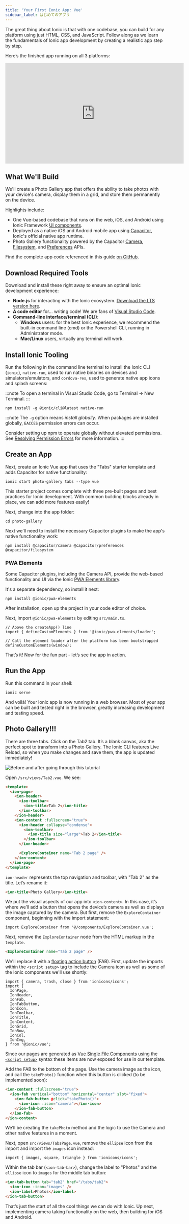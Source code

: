 ```yaml
---
title: 'Your First Ionic App: Vue'
sidebar_label: はじめてのアプリ
---
```


<head>
  <title>Vue Step-by-Step Tutorial: Run Your First Ionic App with Vue</title>
  <meta
    name="description"
    content="This Vue tutorial, teaches the fundamentals of Ionic app development by creating a realistic app step-by-step. Learn to run your first Ionic app with Vue."
  />
</head>

The great thing about Ionic is that with one codebase, you can build for any platform using just HTML, CSS, and JavaScript. Follow along as we learn the fundamentals of Ionic app development by creating a realistic app step by step.

Here’s the finished app running on all 3 platforms:

<iframe
  width="560"
  height="315"
  src="https://www.youtube.com/embed/0ASQ13Y1Rk4"
  frameborder="0"
  allow="accelerometer; autoplay; encrypted-media; gyroscope; picture-in-picture"
  allowfullscreen
></iframe>

## What We'll Build

We'll create a Photo Gallery app that offers the ability to take photos with your device's camera, display them in a grid, and store them permanently on the device.

Highlights include:

- One Vue-based codebase that runs on the web, iOS, and Android using Ionic Framework [UI components](https://ionicframework.com/docs/components).
- Deployed as a native iOS and Android mobile app using [Capacitor](https://capacitorjs.com), Ionic's official native app runtime.
- Photo Gallery functionality powered by the Capacitor [Camera](https://capacitorjs.com/docs/apis/camera), [Filesystem](https://capacitorjs.com/docs/apis/filesystem), and [Preferences](https://capacitorjs.com/docs/apis/preferences) APIs.

Find the complete app code referenced in this guide [on GitHub](https://github.com/ionic-team/photo-gallery-capacitor-vue).

## Download Required Tools

Download and install these right away to ensure an optimal Ionic development experience:

- **Node.js** for interacting with the Ionic ecosystem. [Download the LTS version here](https://nodejs.org/en/).
- **A code editor** for... writing code! We are fans of [Visual Studio Code](https://code.visualstudio.com/).
- **Command-line interface/terminal (CLI)**:
  - **Windows** users: for the best Ionic experience, we recommend the built-in command line (cmd) or the Powershell
    CLI, running in Administrator mode.
  - **Mac/Linux** users, virtually any terminal will work.

## Install Ionic Tooling

Run the following in the command line terminal to install the Ionic CLI (`ionic`), `native-run`, used to run native binaries on devices and simulators/emulators, and `cordova-res`, used to generate native app icons and splash screens:

:::note
To open a terminal in Visual Studio Code, go to Terminal -> New Terminal.
:::

```shell
npm install -g @ionic/cli@latest native-run
```

:::note
The `-g` option means _install globally_. When packages are installed globally, `EACCES` permission errors can occur.

Consider setting up npm to operate globally without elevated permissions. See [Resolving Permission Errors](../developing/tips.md#resolving-permission-errors) for more information.
:::

## Create an App

Next, create an Ionic Vue app that uses the "Tabs" starter template and adds Capacitor for native functionality:

```shell
ionic start photo-gallery tabs --type vue
```

This starter project comes complete with three pre-built pages and best practices for Ionic development. With common building blocks already in place, we can add more features easily!

Next, change into the app folder:

```shell
cd photo-gallery
```

Next we'll need to install the necessary Capacitor plugins to make the app's native functionality work:

```shell
npm install @capacitor/camera @capacitor/preferences @capacitor/filesystem
```

### PWA Elements

Some Capacitor plugins, including the Camera API, provide the web-based functionality and UI via the Ionic [PWA Elements library](https://github.com/ionic-team/pwa-elements).

It's a separate dependency, so install it next:

```shell
npm install @ionic/pwa-elements
```

After installation, open up the project in your code editor of choice.

Next, import `@ionic/pwa-elements` by editing `src/main.ts`.

```tsx
// Above the createApp() line
import { defineCustomElements } from '@ionic/pwa-elements/loader';

// Call the element loader after the platform has been bootstrapped
defineCustomElements(window);
```

That’s it! Now for the fun part - let’s see the app in action.

## Run the App

Run this command in your shell:

```shell
ionic serve
```

And voilà! Your Ionic app is now running in a web browser. Most of your app can be built and tested right in the browser, greatly increasing development and testing speed.

## Photo Gallery!!!

There are three tabs. Click on the Tab2 tab. It’s a blank canvas, aka the perfect spot to transform into a Photo Gallery. The Ionic CLI features Live Reload, so when you make changes and save them, the app is updated immediately!

![Before and after going through this tutorial](/img/guides/vue/first-app/live-reload.gif)

Open `/src/views/Tab2.vue`. We see:

```html
<template>
  <ion-page>
    <ion-header>
      <ion-toolbar>
        <ion-title>Tab 2</ion-title>
      </ion-toolbar>
    </ion-header>
    <ion-content :fullscreen="true">
      <ion-header collapse="condense">
        <ion-toolbar>
          <ion-title size="large">Tab 2</ion-title>
        </ion-toolbar>
      </ion-header>

      <ExploreContainer name="Tab 2 page" />
    </ion-content>
  </ion-page>
</template>
```

`ion-header` represents the top navigation and toolbar, with "Tab 2" as the title. Let’s rename it:

```html
<ion-title>Photo Gallery</ion-title>
```

We put the visual aspects of our app into `<ion-content>`. In this case, it’s where we’ll add a button that opens the device’s camera as well as displays the image captured by the camera. But first, remove the `ExploreContainer` component, beginning with the import statement:

```tsx
import ExploreContainer from '@/components/ExploreContainer.vue';
```

Next, remove the `ExploreContainer` node from the HTML markup in the `template`.

```html
<ExploreContainer name="Tab 2 page" />
```

We'll replace it with a [floating action button](https://ionicframework.com/docs/api/fab) (FAB). First, update the imports within the `<script setup>`  tag to include the Camera icon as well as some of the Ionic components we'll use shortly:

```tsx
import { camera, trash, close } from 'ionicons/icons';
import {
  IonPage,
  IonHeader,
  IonFab,
  IonFabButton,
  IonIcon,
  IonToolbar,
  IonTitle,
  IonContent,
  IonGrid,
  IonRow,
  IonCol,
  IonImg,
} from '@ionic/vue';
```

Since our pages are generated as [Vue Single File Components](https://vuejs.org/api/sfc-spec.html) using the [`<script setup>`](https://vuejs.org/api/sfc-script-setup.html#script-setup) syntax these items are now exposed for use in our template.

Add the FAB to the bottom of the page. Use the camera image as the icon, and call the `takePhoto()` function when this button is clicked (to be implemented soon):

```html
<ion-content :fullscreen="true">
  <ion-fab vertical="bottom" horizontal="center" slot="fixed">
    <ion-fab-button @click="takePhoto()">
      <ion-icon :icon="camera"></ion-icon>
    </ion-fab-button>
  </ion-fab>
</ion-content>
```

We’ll be creating the `takePhoto` method and the logic to use the Camera and other native features in a moment.

Next, open `src/views/TabsPage.vue`, remove the `ellipse` icon from the import and import the `images` icon instead:

```tsx
import { images, square, triangle } from 'ionicons/icons';
```

Within the tab bar (`<ion-tab-bar>`), change the label to "Photos" and the `ellipse` icon to `images` for the middle tab button:

```html
<ion-tab-button tab="tab2" href="/tabs/tab2">
  <ion-icon :icon="images" />
  <ion-label>Photos</ion-label>
</ion-tab-button>
```

That’s just the start of all the cool things we can do with Ionic. Up next, implementing camera taking functionality on the web, then building for iOS and Android.
